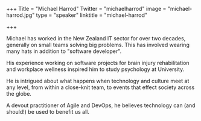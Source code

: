 +++
Title = "Michael Harrod"
Twitter = "michaelharrod"
image = "michael-harrod.jpg"
type = "speaker"
linktitle = "michael-harrod"

+++

Michael has worked in the New Zealand IT sector for over two decades, generally on small teams solving big problems. This has involved wearing many hats in addition to "software developer".

His experience working on software projects for brain injury rehabilitation and workplace wellness inspired him to study psychology at University.

He is intrigued about what happens when technology and culture meet at any level, from within a close-knit team, to events that effect society across the globe.

A devout practitioner of Agile and DevOps, he believes technology can (and should!) be used to benefit us all.
